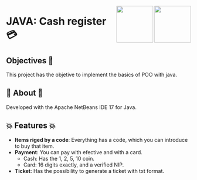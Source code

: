 
<p>
  <img src="https://user-images.githubusercontent.com/32719951/188745079-221f27e7-eca1-4e2d-b75f-0dad0e577851.png"  align = "right" width="100" >

  <a href="https://skillicons.dev">
    <img src="https://brandslogos.com/wp-content/uploads/images/large/java-logo-1.png" align="right" width="100"/>
  </a>

</p>

# JAVA: Cash register 💳 

##  Objectives 📣
This project has the objetive to implement the basics of POO with java.

## 📃 About 📃 

Developed with the Apache NetBeans IDE 17 for Java. 
<!-- This app has a GUI for an easy information deployment. -->

## :boom: Features :boom:

-  **Items riged by a code**: Everything has a code, which you can introduce to buy that item.
- **Payment**: You can pay with efective and with a card.
  - Cash: Has the 1, 2, 5, 10 coin.
  - Card: 16 digits exactly, and a verified NIP.
- **Ticket**: Has the possibility to generate a ticket with txt format. 
<!-- - **Promo**: Has the option to "send" promo to the costumer. --> 



